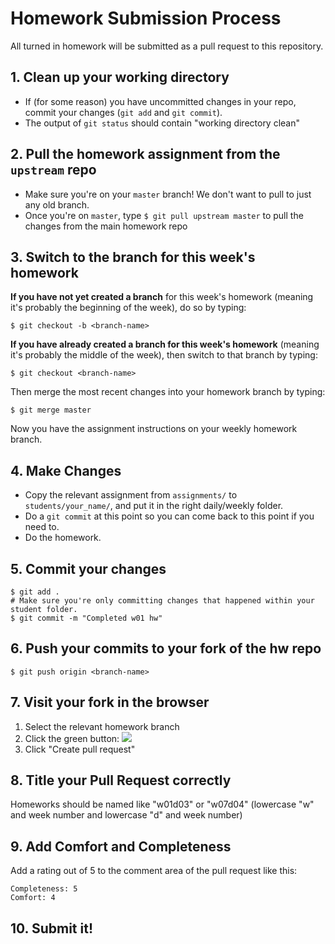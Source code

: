 # Homework Submission Process

All turned in homework will be submitted as a pull request to this repository.

## 1. Clean up your working directory

- If (for some reason) you have uncommitted changes in your repo, commit your changes (`git add` and `git commit`).
- The output of `git status` should contain "working directory clean"

## 2. Pull the homework assignment from the `upstream` repo

- Make sure you're on your `master` branch! We don't want to pull to just any old branch.
- Once you're on `master`, type `$ git pull upstream master` to pull the changes from the main homework repo

## 3. Switch to the branch for this week's homework

**If you have not yet created a branch** for this week's homework (meaning it's probably the beginning of the week), do so by typing:

    $ git checkout -b <branch-name>

**If you have already created a branch for this week's homework** (meaning it's probably the middle of the week), then switch to that branch by typing:

    $ git checkout <branch-name>

Then merge the most recent changes into your homework branch by typing:

    $ git merge master

Now you have the assignment instructions on your weekly homework branch.

## 4. Make Changes

- Copy the relevant assignment from `assignments/` to `students/your_name/`, and put it in the right daily/weekly folder.
- Do a `git commit` at this point so you can come back to this point if you need to.
- Do the homework.

## 5. Commit your changes

    $ git add .
    # Make sure you're only committing changes that happened within your student folder.
    $ git commit -m "Completed w01 hw"

## 6. Push your commits to your fork of the hw repo

    $ git push origin <branch-name>

## 7. Visit your fork in the browser

1. Select the relevant homework branch
2. Click the green button: ![](https://dl.dropboxusercontent.com/s/r6yvn15v7casta9/Screenshot%202014-11-18%2013.49.59.png?dl=0)
3. Click "Create pull request"

## 8. Title your Pull Request correctly

Homeworks should be named like "w01d03" or "w07d04" (lowercase "w" and week number and lowercase "d" and week number)

## 9. Add Comfort and Completeness

Add a rating out of 5 to the comment area of the pull request like this:

    Completeness: 5
    Comfort: 4

## 10. Submit it!
